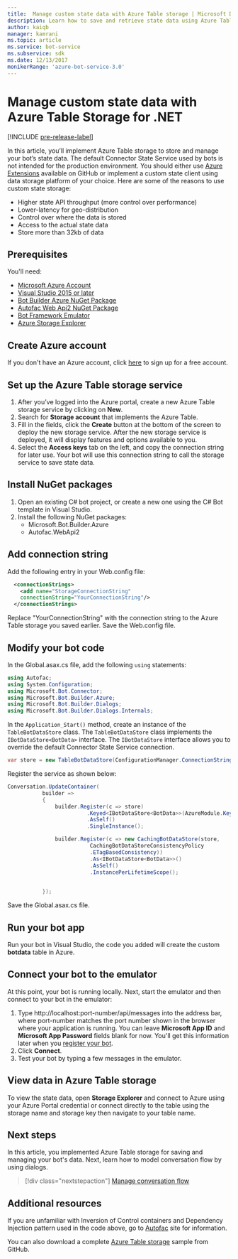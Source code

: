 ```yaml
---
title:  Manage custom state data with Azure Table storage | Microsoft Docs
description: Learn how to save and retrieve state data using Azure Table Storage with the Bot Builder SDK for .NET
author: kaiqb
manager: kamrani
ms.topic: article
ms.service: bot-service
ms.subservice: sdk
ms.date: 12/13/2017
monikerRange: 'azure-bot-service-3.0'
---
```


# Manage custom state data with Azure Table Storage for .NET

[!INCLUDE [pre-release-label](../includes/pre-release-label-v3.md)]

In this article, you’ll implement Azure Table storage to store and manage your bot’s state data. The default Connector State Service used by bots is not intended for the production environment. You should either use [Azure Extensions](https://github.com/Microsoft/BotBuilder-Azure) available on GitHub or implement a custom state client using data storage platform of your choice. Here are some of the reasons to use custom state storage:
 - Higher state API throughput (more control over performance)
 - Lower-latency for geo-distribution
 - Control over where the data is stored
 - Access to the actual state data
 - Store more than 32kb of data

## Prerequisites
You'll need:
 - [Microsoft Azure Account](https://azure.microsoft.com/en-us/free/)
 - [Visual Studio 2015 or later](https://www.visualstudio.com/)
 - [Bot Builder Azure NuGet Package](https://www.nuget.org/packages/Microsoft.Bot.Builder.Azure/)
 - [Autofac Web Api2 NuGet Package](https://www.nuget.org/packages/Autofac.WebApi2/)
 - [Bot Framework Emulator](https://emulator.botframework.com/)
 - [Azure Storage Explorer](http://storageexplorer.com/)
 
## Create Azure account
If you don't have an Azure account, click [here](https://azure.microsoft.com/en-us/free/) to sign up for a free account.

## Set up the Azure Table storage service
1. After you’ve logged into the Azure portal, create a new Azure Table storage service by clicking on **New**. 
2. Search for **Storage account** that implements the Azure Table. 
3. Fill in the fields, click the **Create** button at the bottom of the screen to deploy the new storage service. After the new storage service is deployed, it will display features and options available to you.
4. Select the **Access keys** tab on the left, and copy the connection string for later use. Your bot will use this connection string to call the storage service to save state data.

## Install NuGet packages
1. Open an existing C# bot project, or create a new one using the C# Bot template in Visual Studio. 
2. Install the following NuGet packages:
   - Microsoft.Bot.Builder.Azure
   - Autofac.WebApi2

## Add connection string 
Add the following entry in your Web.config file: 
```XML
  <connectionStrings>
    <add name="StorageConnectionString"
    connectionString="YourConnectionString"/>
  </connectionStrings>
```
Replace "YourConnectionString" with the connection string to the Azure Table storage you saved earlier. Save the Web.config file.

## Modify your bot code
In the Global.asax.cs file, add the following `using` statements:
```cs
using Autofac;
using System.Configuration;
using Microsoft.Bot.Connector;
using Microsoft.Bot.Builder.Azure;
using Microsoft.Bot.Builder.Dialogs;
using Microsoft.Bot.Builder.Dialogs.Internals;
```
In the `Application_Start()` method, create an instance of the `TableBotDataStore` class. The `TableBotDataStore` class implements the `IBotDataStore<BotData>` interface. The `IBotDataStore` interface allows you to override the default Connector State Service connection.
 ```cs
 var store = new TableBotDataStore(ConfigurationManager.ConnectionStrings["StorageConnectionString"].ConnectionString);
 ```
Register the service as shown below:
 ```cs
 Conversation.UpdateContainer(
            builder =>
            {
                builder.Register(c => store)
                          .Keyed<IBotDataStore<BotData>>(AzureModule.Key_DataStore)
                          .AsSelf()
                          .SingleInstance();

                builder.Register(c => new CachingBotDataStore(store,
                           CachingBotDataStoreConsistencyPolicy
                           .ETagBasedConsistency))
                           .As<IBotDataStore<BotData>>()
                           .AsSelf()
                           .InstancePerLifetimeScope();

                
            });
 ```
Save the Global.asax.cs file.

## Run your bot app
Run your bot in Visual Studio, the code you added will create the custom **botdata** table in Azure.

## Connect your bot to the emulator
At this point, your bot is running locally. Next, start the emulator and then connect to your bot in the emulator:
1. Type http://localhost:port-number/api/messages into the address bar, where port-number matches the port number shown in the browser where your application is running. You can leave <strong>Microsoft App ID</strong> and <strong>Microsoft App Password</strong> fields blank for now. You'll get this information later when you [register your bot](~/bot-service-quickstart-registration.md).
2. Click **Connect**. 
3. Test your bot by typing a few messages in the emulator. 

## View data in Azure Table storage
To view the state data, open **Storage Explorer** and connect to Azure using your Azure Portal credential or connect directly to the table using the storage name and storage key then navigate to your table name.  

## Next steps
In this article, you implemented Azure Table storage for saving and managing your bot's data. Next, learn how to model conversation flow by using dialogs.

> [!div class="nextstepaction"]
> [Manage conversation flow](bot-builder-dotnet-manage-conversation-flow.md)


## Additional resources

If you are unfamiliar with Inversion of Control containers and Dependency Injection pattern used in the code above, go to [Autofac](http://autofac.readthedocs.io/en/latest/) site for information. 

You can also download a complete [Azure Table storage](https://github.com/Microsoft/BotBuilder-Azure/tree/master/CSharp/Samples/AzureTable) sample from GitHub.
